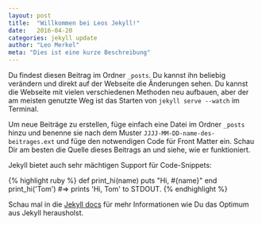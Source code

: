 ```yaml
---
layout: post
title:  "Willkommen bei Leos Jekyll!"
date:   2016-04-20
categories: jekyll update
author: "Leo Merkel"
meta: "Dies ist eine kurze Beschreibung"
---
```

Du findest diesen Beitrag im Ordner `_posts`. Du kannst ihn beliebig verändern und direkt auf der Webseite die Änderungen sehen. Du kannst die Webseite mit vielen verschiedenen Methoden neu aufbauen, aber der am meisten genutzte Weg ist das Starten von `jekyll serve --watch` im Terminal.

Um neue Beiträge zu erstellen, füge einfach eine Datei im Ordner `_posts` hinzu und benenne sie nach dem Muster `JJJJ-MM-DD-name-des-beitrages.ext` und füge den notwendigen Code für Front Matter ein. Schau Dir am besten die Quelle dieses Beitrags an und siehe, wie er funktioniert.

Jekyll bietet auch sehr mächtigen Support für Code-Snippets:

{% highlight ruby %}
def print_hi(name)
  puts "Hi, #{name}"
end
print_hi('Tom')
#=> prints 'Hi, Tom' to STDOUT.
{% endhighlight %}

Schau mal in die [Jekyll docs][jekyll] für mehr Informationen wie Du das Optimum aus Jekyll herausholst.

[jekyll]:      http://jekyllrb.com
[jekyll-gh]:   https://github.com/jekyll/jekyll
[jekyll-help]: https://github.com/jekyll/jekyll-help
